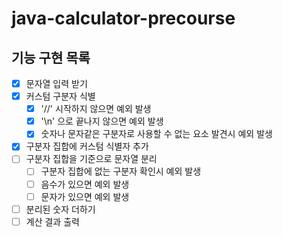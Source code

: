 # java-calculator-precourse

## 기능 구현 목록
- [x] 문자열 입력 받기
- [x] 커스텀 구분자 식별
  - [x] '//' 시작하지 않으면 예외 발생
  - [x] '\n' 으로 끝나지 않으면 예외 발생
  - [x] 숫자나 문자같은 구분자로 사용할 수 없는 요소 발견시 예외 발생
- [x] 구분자 집합에 커스텀 식별자 추가
- [ ] 구분자 집합을 기준으로 문자열 분리
  - [ ] 구분자 집합에 없는 구분자 확인시 예외 발생
  - [ ] 음수가 있으면 예외 발생
  - [ ] 문자가 있으면 예외 발생
- [ ] 분리된 숫자 더하기
- [ ] 계산 결과 출력